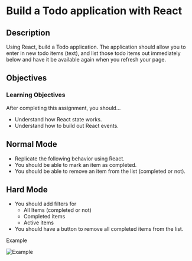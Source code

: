 # Build a Todo application with React

## Description

Using React, build a Todo application. The application should allow you to enter in new todo items (text), and list those todo items out immediately below and have it be available again when you refresh your page.

## Objectives

### Learning Objectives

After completing this assignment, you should...

- Understand how React state works.
- Understand how to build out React events.

## Normal Mode

- Replicate the following behavior using React.
- You should be able to mark an item as completed.
- You should be able to remove an item from the list (completed or not).

## Hard Mode

- You should add filters for
  - All Items (completed or not)
  - Completed items
  - Active items
- You should have a button to remove all completed items from the list.

Example

![Example](https://raw.githubusercontent.com/tiy-lv-frontend-2015-10/Assignment-23/master/assets/todo.gif)
